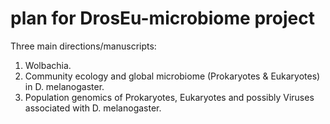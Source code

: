 # plan for DrosEu-microbiome project 
Three main directions/manuscripts:
1) Wolbachia.
2) Community ecology and global microbiome (Prokaryotes & Eukaryotes) in D. melanogaster.
3) Population genomics of Prokaryotes, Eukaryotes and possibly Viruses associated with D. melanogaster.
